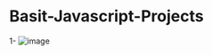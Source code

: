 # Basit-Javascript-Projects

1- ![image](https://user-images.githubusercontent.com/96880942/213475212-b351d646-00dc-4b8a-b68d-465ba5e7babd.png)
